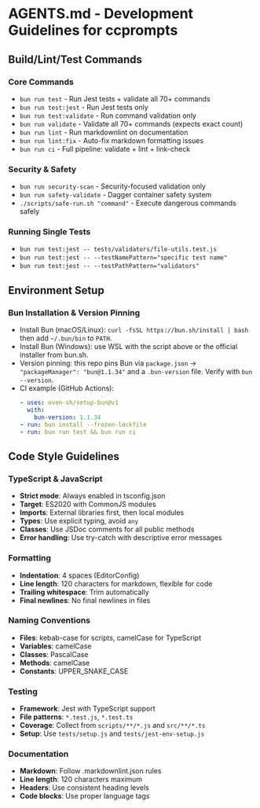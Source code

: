 # AGENTS.md - Development Guidelines for ccprompts

## Build/Lint/Test Commands

### Core Commands
- `bun run test` - Run Jest tests + validate all 70+ commands
- `bun run test:jest` - Run Jest tests only
- `bun run test:validate` - Run command validation only
- `bun run validate` - Validate all 70+ commands (expects exact count)
- `bun run lint` - Run markdownlint on documentation
- `bun run lint:fix` - Auto-fix markdown formatting issues
- `bun run ci` - Full pipeline: validate + lint + link-check

### Security & Safety
- `bun run security-scan` - Security-focused validation only
- `bun run safety-validate` - Dagger container safety system
- `./scripts/safe-run.sh "command"` - Execute dangerous commands safely

### Running Single Tests
- `bun run test:jest -- tests/validators/file-utils.test.js`
- `bun run test:jest -- --testNamePattern="specific test name"`
- `bun run test:jest -- --testPathPattern="validators"`

## Environment Setup

### Bun Installation & Version Pinning
- Install Bun (macOS/Linux): `curl -fsSL https://bun.sh/install | bash` then add `~/.bun/bin` to `PATH`.
- Install Bun (Windows): use WSL with the script above or the official installer from bun.sh.
- Version pinning: this repo pins Bun via `package.json` → `"packageManager": "bun@1.1.34"` and a `.bun-version` file. Verify with `bun --version`.
- CI example (GitHub Actions):
  ```yaml
  - uses: oven-sh/setup-bun@v1
    with:
      bun-version: 1.1.34
  - run: bun install --frozen-lockfile
  - run: bun run test && bun run ci
  ```

## Code Style Guidelines

### TypeScript & JavaScript
- **Strict mode**: Always enabled in tsconfig.json
- **Target**: ES2020 with CommonJS modules
- **Imports**: External libraries first, then local modules
- **Types**: Use explicit typing, avoid `any`
- **Classes**: Use JSDoc comments for all public methods
- **Error handling**: Use try-catch with descriptive error messages

### Formatting
- **Indentation**: 4 spaces (EditorConfig)
- **Line length**: 120 characters for markdown, flexible for code
- **Trailing whitespace**: Trim automatically
- **Final newlines**: No final newlines in files

### Naming Conventions
- **Files**: kebab-case for scripts, camelCase for TypeScript
- **Variables**: camelCase
- **Classes**: PascalCase
- **Methods**: camelCase
- **Constants**: UPPER_SNAKE_CASE

### Testing
- **Framework**: Jest with TypeScript support
- **File patterns**: `*.test.js`, `*.test.ts`
- **Coverage**: Collect from `scripts/**/*.js` and `src/**/*.ts`
- **Setup**: Use `tests/setup.js` and `tests/jest-env-setup.js`

### Documentation
- **Markdown**: Follow .markdownlint.json rules
- **Line length**: 120 characters maximum
- **Headers**: Use consistent heading levels
- **Code blocks**: Use proper language tags
